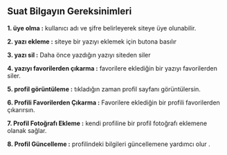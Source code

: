 ## Suat Bilgayın Gereksinimleri

**1. üye olma :** kullanıcı adı ve şifre belirleyerek siteye üye olunabilir.

**2. yazı ekleme :** siteye bir yazıyı eklemek için butona basılır

**3. yazı sil :** Daha önce yazdığın yazıyı siteden siler

**4. yazıyı favorilerden çıkarma :** favorilere eklediğin bir yazıyı favorilerden siler.

**5. profil görüntüleme :** tıkladığın zaman profil sayfanı görüntülersin.

**6. Profili Favorilerden Çıkarma :** Favorilere eklediğin bir profili favorilerden çıkarırsın.

**7. Profil Fotoğrafı Ekleme :** kendi profiline bir profil fotoğrafı eklemene olanak sağlar.

**8. Profil Güncelleme :** profilindeki bilgileri güncellemene yardımcı olur .